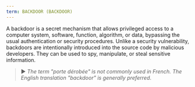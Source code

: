 ```yaml
---
term: BACKDOOR (BACKDOOR)
---
```


A backdoor is a secret mechanism that allows privileged access to a computer system, software, function, algorithm, or data, bypassing the usual authentication or security procedures. Unlike a security vulnerability, backdoors are intentionally introduced into the source code by malicious developers. They can be used to spy, manipulate, or steal sensitive information.

> ► *The term "porte dérobée" is not commonly used in French. The English translation "backdoor" is generally preferred.*